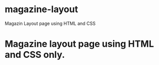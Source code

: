 # magazine-layout
Magazin Layout page using HTML and CSS
# Magazine layout page using HTML and CSS only. 
